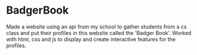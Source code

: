# BadgerBook
Made a website using an api from my school to gather students from a cs class and put their profiles in this website called the 'Badger Book'. Worked with html, css and js to display and create interactive features for the profiles.
